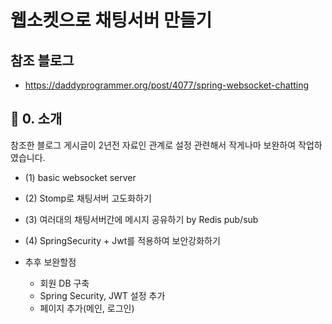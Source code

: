 # 웹소켓으로 채팅서버 만들기

## 참조 블로그
- https://daddyprogrammer.org/post/4077/spring-websocket-chatting

## 🔖 0. 소개
참조한 블로그 게시글이 2년전 자료인 관계로 설정 관련해서 작게나마 보완하여 작업하였습니다.  

- (1) basic websocket server 
- (2) Stomp로 채팅서버 고도화하기
- (3) 여러대의 채팅서버간에 메시지 공유하기 by Redis pub/sub
- (4) SpringSecurity + Jwt를 적용하여 보안강화하기


- 추후 보완할점
    - 회원 DB 구축
    - Spring Security, JWT 설정 추가
    - 페이지 추가(메인, 로그인)


